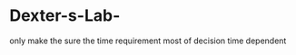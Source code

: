 Dexter-s-Lab-
=============

only make the sure the time requirement most of decision time dependent 
